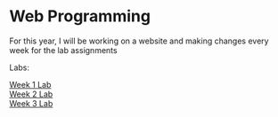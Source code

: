 # Web Programming
For this year, I will be working on a website and making changes every week for the lab assignments

Labs:

[Week 1 Lab](week1) <br />
[Week 2 Lab](week2) <br />
[Week 3 Lab](week3)
